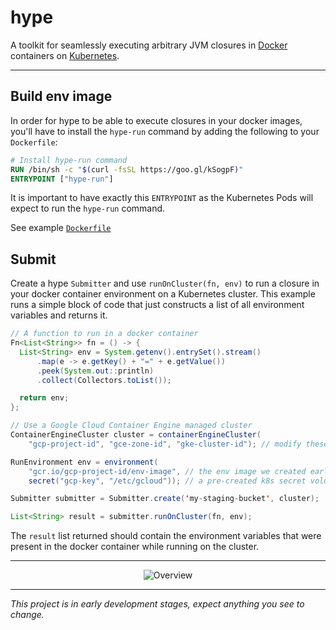 hype
====

A toolkit for seamlessly executing arbitrary JVM closures in [Docker] containers on [Kubernetes].

---

## Build env image

In order for hype to be able to execute closures in your docker images, you'll have to install
the `hype-run` command by adding the following to your `Dockerfile`:

```dockerfile
# Install hype-run command
RUN /bin/sh -c "$(curl -fsSL https://goo.gl/kSogpF)"
ENTRYPOINT ["hype-run"]
```

It is important to have exactly this `ENTRYPOINT` as the Kubernetes Pods will expect to run the
`hype-run` command.

See example [`Dockerfile`](docker/Dockerfile)

## Submit

Create a hype `Submitter` and use `runOnCluster(fn, env)` to run a closure in your docker container
environment on a Kubernetes cluster. This example runs a simple block of code that just constructs
a list of all environment variables and returns it.

```java
// A function to run in a docker container
Fn<List<String>> fn = () -> {
  List<String> env = System.getenv().entrySet().stream()
      .map(e -> e.getKey() + "=" + e.getValue())
      .peek(System.out::println)
      .collect(Collectors.toList());

  return env;
};

// Use a Google Cloud Container Engine managed cluster
ContainerEngineCluster cluster = containerEngineCluster(
    "gcp-project-id", "gce-zone-id", "gke-cluster-id"); // modify these

RunEnvironment env = environment(
    "gcr.io/gcp-project-id/env-image", // the env image we created earlier
    secret("gcp-key", "/etc/gcloud")); // a pre-created k8s secret volume named "gcp-key"

Submitter submitter = Submitter.create('my-staging-bucket', cluster);

List<String> result = submitter.runOnCluster(fn, env);
```

The `result` list returned should contain the environment variables that were present in the
docker container while running on the cluster.

---

<p align="center">
  <img src="https://github.com/spotify/hype/blob/master/hype.png?raw=true" alt="Overview"/>
</p>

---

_This project is in early development stages, expect anything you see to change._

[Docker]: https://www.docker.com
[Kubernetes]: https://kubernetes.io/
